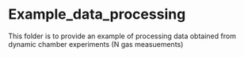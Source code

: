 # Example_data_processing
 This folder is to provide an example of processing data obtained from dynamic chamber experiments (N gas measuements)
